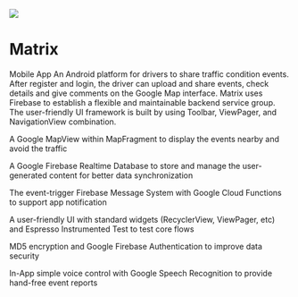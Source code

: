 ![](matrix-demo.gif)
# Matrix
Mobile App
An Android platform for drivers to share traffic condition events. 
After register and login, the driver can upload and share events, check details and give comments on the Google Map interface. 
Matrix uses  Firebase to establish a flexible and maintainable backend service group. The user-friendly UI framework is built by using Toolbar, ViewPager, and NavigationView combination. 

A Google MapView within MapFragment to display the events nearby and avoid the traffic 

A Google Firebase Realtime Database to store and manage the user-generated content for better data synchronization

The event-trigger Firebase Message System with Google Cloud Functions to support app notification 

A user-friendly UI with standard widgets (RecyclerView, ViewPager, etc) and  Espresso Instrumented Test to test core flows

MD5 encryption and Google Firebase Authentication to improve data security 

In-App simple voice control with Google Speech Recognition to provide hand-free event reports
